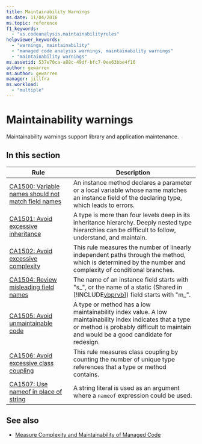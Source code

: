 ```yaml
---
title: Maintainability Warnings
ms.date: 11/04/2016
ms.topic: reference
f1_keywords:
  - "vs.codeanalysis.maintainabilityrules"
helpviewer_keywords:
  - "warnings, maintainability"
  - "managed code analysis warnings, maintainability warnings"
  - "maintainability warnings"
ms.assetid: 537e70ca-a88c-49df-bfc7-0ee63bbe4f16
author: gewarren
ms.author: gewarren
manager: jillfra
ms.workload:
  - "multiple"
---
```

# Maintainability warnings

Maintainability warnings support library and application maintenance.

## In this section

| Rule | Description |
|-----------|-----------------------------------|
| [CA1500: Variable names should not match field names](../code-quality/ca1500-variable-names-should-not-match-field-names.md) | An instance method declares a parameter or a local variable whose name matches an instance field of the declaring type, which leads to errors. |
| [CA1501: Avoid excessive inheritance](../code-quality/ca1501-avoid-excessive-inheritance.md) | A type is more than four levels deep in its inheritance hierarchy. Deeply nested type hierarchies can be difficult to follow, understand, and maintain. |
| [CA1502: Avoid excessive complexity](../code-quality/ca1502-avoid-excessive-complexity.md) | This rule measures the number of linearly independent paths through the method, which is determined by the number and complexity of conditional branches. |
| [CA1504: Review misleading field names](../code-quality/ca1504-review-misleading-field-names.md) | The name of an instance field starts with "s_", or the name of a static (Shared in [!INCLUDE[vbprvb](../code-quality/includes/vbprvb_md.md)]) field starts with "m_". |
| [CA1505: Avoid unmaintainable code](../code-quality/ca1505-avoid-unmaintainable-code.md) | A type or method has a low maintainability index value. A low maintainability index indicates that a type or method is probably difficult to maintain and would be a good candidate for redesign. |
| [CA1506: Avoid excessive class coupling](../code-quality/ca1506-avoid-excessive-class-coupling.md) | This rule measures class coupling by counting the number of unique type references that a type or method contains. |
| [CA1507: Use nameof in place of string](../code-quality/ca1507.md) | A string literal is used as an argument where a `nameof` expression could be used. |

## See also

- [Measure Complexity and Maintainability of Managed Code](../code-quality/code-metrics-values.md)
